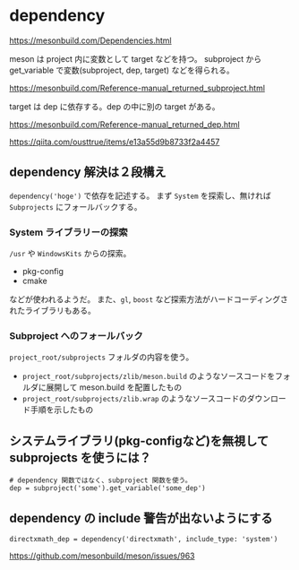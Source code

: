 # dependency

https://mesonbuild.com/Dependencies.html

meson は project 内に変数として target などを持つ。
subproject から get_variable で変数(subproject, dep, target) などを得られる。

https://mesonbuild.com/Reference-manual_returned_subproject.html

target は dep に依存する。dep の中に別の target がある。

https://mesonbuild.com/Reference-manual_returned_dep.html

https://qiita.com/ousttrue/items/e13a55d9b8733f2a4457

## dependency 解決は２段構え

`dependency('hoge')` で依存を記述する。
まず `System` を探索し、無ければ `Subprojects` にフォールバックする。

### System ライブラリーの探索

`/usr` や `WindowsKits` からの探索。

* pkg-config
* cmake

などが使われるようだ。
また、`gl`, `boost` など探索方法がハードコーディングされたライブラリもある。

### Subproject へのフォールバック

`project_root/subprojects` フォルダの内容を使う。

* `project_root/subprojects/zlib/meson.build` のようなソースコードをフォルダに展開して meson.build を配置したもの
* `project_root/subprojects/zlib.wrap` のようなソースコードのダウンロード手順を示したもの


## システムライブラリ(pkg-configなど)を無視して subprojects を使うには？

```meson
# dependency 関数ではなく、subproject 関数を使う。
dep = subproject('some').get_variable('some_dep')
```

## dependency の include 警告が出ないようにする

```meson
directxmath_dep = dependency('directxmath', include_type: 'system')
```

https://github.com/mesonbuild/meson/issues/963

